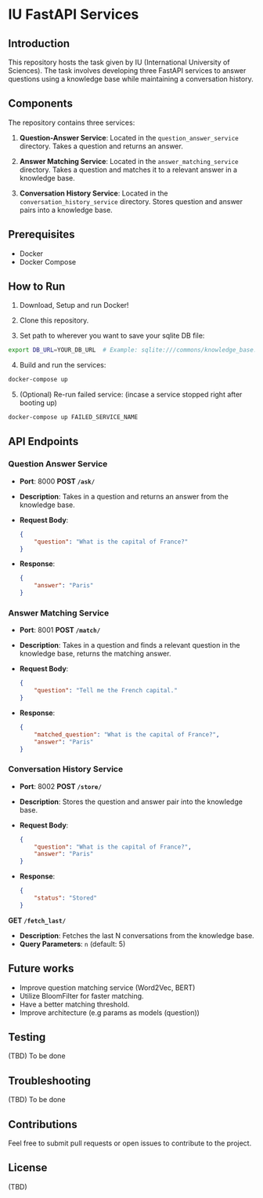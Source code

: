 # IU FastAPI Services

## Introduction
This repository hosts the task given by IU (International University of Sciences). The task involves developing three FastAPI services to answer questions using a knowledge base while maintaining a conversation history.

## Components
The repository contains three services:

1. **Question-Answer Service**: Located in the `question_answer_service` directory. Takes a question and returns an answer.
  
2. **Answer Matching Service**: Located in the `answer_matching_service` directory. Takes a question and matches it to a relevant answer in a knowledge base.
  
3. **Conversation History Service**: Located in the `conversation_history_service` directory. Stores question and answer pairs into a knowledge base.

## Prerequisites
- Docker
- Docker Compose

## How to Run
1. Download, Setup and run Docker!

2. Clone this repository.

3. Set path to wherever you want to save your sqlite DB file:
```bash
export DB_URL=YOUR_DB_URL  # Example: sqlite:///commons/knowledge_base.db
```

4. Build and run the services:
```bash
docker-compose up
```

5. (Optional) Re-run failed service: (incase a service stopped right after booting up)
```bash
docker-compose up FAILED_SERVICE_NAME
```

## API Endpoints

### Question Answer Service
- **Port**: 8000
**POST `/ask/`**

- **Description**: Takes in a question and returns an answer from the knowledge base.
- **Request Body**: 
    ```json
    {
        "question": "What is the capital of France?"
    }
    ```
- **Response**: 
    ```json
    {
        "answer": "Paris"
    }
    ```

### Answer Matching Service
- **Port**: 8001
**POST `/match/`**

- **Description**: Takes in a question and finds a relevant question in the knowledge base, returns the matching answer.
- **Request Body**: 
    ```json
    {
        "question": "Tell me the French capital."
    }
    ```
- **Response**: 
    ```json
    {
        "matched_question": "What is the capital of France?",
        "answer": "Paris"
    }
    ```

### Conversation History Service
- **Port**: 8002
**POST `/store/`**

- **Description**: Stores the question and answer pair into the knowledge base.
- **Request Body**: 
    ```json
    {
        "question": "What is the capital of France?",
        "answer": "Paris"
    }
    ```
- **Response**: 
    ```json
    {
        "status": "Stored"
    }
    ```

**GET `/fetch_last/`**

- **Description**: Fetches the last N conversations from the knowledge base.
- **Query Parameters**: `n` (default: 5)


## Future works
- Improve question matching service (Word2Vec, BERT)
- Utilize BloomFilter for faster matching.
- Have a better matching threshold.
- Improve architecture (e.g params as models (question))


## Testing
(TBD) To be done

## Troubleshooting
(TBD) To be done

## Contributions
Feel free to submit pull requests or open issues to contribute to the project.

## License
(TBD)
